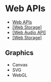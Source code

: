 # Web APIs

* [Web APIs](https://developer.mozilla.org/en-US/docs/Web/API)
* [[Web Storage]](web-storage)
* [[Web Audio API]](web-audio-api)
* [[Web Storage]](web-storage)


## Graphics

* Canvas
* SVG
* WebGL
